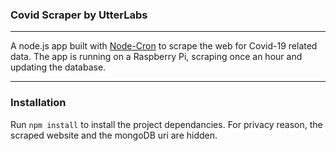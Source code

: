 ### Covid Scraper by UtterLabs

---

A node.js app built with [Node-Cron](https://www.npmjs.com/package/node-cron) to scrape the web for Covid-19 related data. The app is running on a Raspberry Pi, scraping once an hour and updating the database.

---

### Installation

Run `npm install` to install the project dependancies. For privacy reason, the scraped website and the mongoDB uri are hidden.
